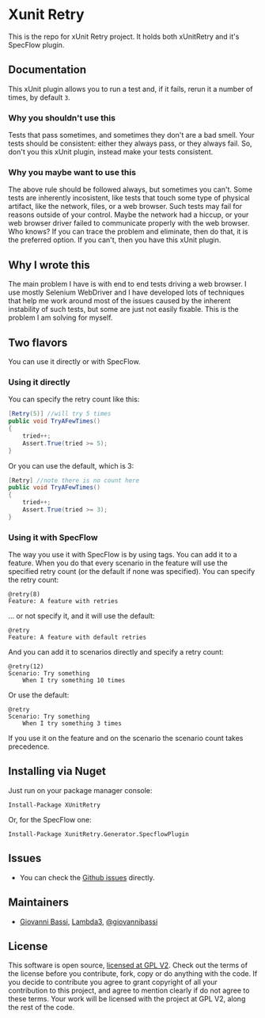 ﻿# Xunit Retry

This is the repo for xUnit Retry project. It holds both xUnitRetry and it's SpecFlow plugin.

## Documentation

This xUnit plugin allows you to run a test and, if it fails, rerun it a number of times, by default `3`.

### Why you shouldn't use this

Tests that pass sometimes, and sometimes they don't are a bad smell. Your tests should be consistent: either they always pass, or they always fail.
So, don't you this xUnit plugin, instead make your tests consistent.

### Why you maybe want to use this

The above rule should be followed always, but sometimes you can't.
Some tests are inherently incosistent, like tests that touch some type of physical artifact, like the network, files, or a web browser.
Such tests may fail for reasons outside of your control. Maybe the network had a hiccup, or your web browser driver failed to communicate properly with the web browser.
Who knows? If you can trace the problem and eliminate, then do that, it is the preferred option. If you can't, then you have this xUnit plugin.

## Why I wrote this

The main problem I have is with end to end tests driving a web browser. I use mostly Selenium WebDriver and I have developed lots of techniques that help me work around
most of the issues caused by the inherent instability of such tests, but some are just not easily fixable. This is the problem I am solving for myself.

## Two flavors

You can use it directly or with SpecFlow.

### Using it directly

You can specify the retry count like this:

```csharp
[Retry(5)] //will try 5 times
public void TryAFewTimes()
{
    tried++;
    Assert.True(tried >= 5);
}
```

Or you can use the default, which is 3:

```csharp
[Retry] //note there is no count here
public void TryAFewTimes()
{
    tried++;
    Assert.True(tried >= 3);
}
```

### Using it with SpecFlow

The way you use it with SpecFlow is by using tags.
You can add it to a feature. When you do that every scenario in the feature will use the specified retry count (or the default if none was specified).
You can specify the retry count:

```Gherkin
@retry(8)
Feature: A feature with retries
```

... or not specify it, and it will use the default:

```Gherkin
@retry
Feature: A feature with default retries
```

And you can add it to scenarios directly and specify a retry count:

```Gherkin
@retry(12)
Scenario: Try something
	When I try something 10 times
```

Or use the default:

```Gherkin
@retry
Scenario: Try something
	When I try something 3 times
```

If you use it on the feature and on the scenario the scenario count takes precedence.

## Installing via Nuget

Just run on your package manager console:

```
Install-Package XUnitRetry
```

Or, for the SpecFlow one:

```
Install-Package XunitRetry.Generator.SpecflowPlugin
```

## Issues

* You can check the [Github issues](https://github.com/giggio/xunit-retry/issues) directly.

## Maintainers

* [Giovanni Bassi](http://blog.lambda3.com.br/L3/giovannibassi/), [Lambda3](http://www.lambda3.com.br), [@giovannibassi](http://twitter.com/giovannibassi)

## License

This software is open source, [licensed at GPL V2](https://github.com/giggio/xunit-retry/blob/master/LICENSE.txt). Check out the terms of the license before you contribute, fork, copy or do anything
with the code. If you decide to contribute you agree to grant copyright of all your contribution to this project, and agree to
mention clearly if do not agree to these terms. Your work will be licensed with the project at GPL V2, along the rest of the code.
